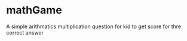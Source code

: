 # mathGame
A simple arithmatics multiplication question for kid to get score for thre correct answer 

